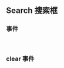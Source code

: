 <div class="demo-header">
<p class="overviewicon">
  <span class="wapi-ui-search wapi-form-search"/>
</p>

## Search 搜索框

<mobile-uxlink widget-name="Search"></mobile-uxlink>

</div>

### 事件

<mobile-view link="search/events"></mobile-view>

<br>

### clear 事件

<mobile-view link="search/clear"></mobile-view>

<br>
